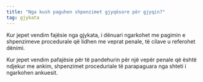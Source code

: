 ```yaml
---
title: "Nga kush paguhen shpenzimet gjyqësore për gjyqin?"
tag: gjykata
---
```



Kur jepet vendim fajësie nga gjykata, i dënuari ngarkohet me pagimin e shpenzimeve procedurale që lidhen me veprat penale, të cilave u referohet dënimi.

Kur jepet vendim pafajësie për të pandehurin për një vepër penale që është ndjekur me ankim, shpenzimet proceduriale të parapaguara nga shteti i ngarkohen ankuesit.
